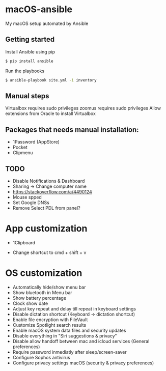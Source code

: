 # macOS-ansible

My macOS setup automated by Ansible

## Getting started

Install Ansible using pip

```sh
$ pip install ansible
```

Run the playbooks

```sh
$ ansible-playbook site.yml -i inventory
```

## Manual steps
Virtualbox requires sudo privileges
zoomus requires sudo privileges
Allow extensions from Oracle to install Virtualbox

## Packages that needs manual installation:
* 1Password (AppStore)
* Pocket
* Clipmenu

## TODO
* Disable Notifications & Dashboard
* Sharing -> Change computer name
* https://stackoverflow.com/a/4490124
* Mouse spped
* Set Google DNSs
* Remove Select PDL from panel?

# App customization
* 1Clipboard
- Change shortcut to cmd + shift + v


# OS customization
* Automatically hide/show menu bar
* Show bluetooth in Menu bar
* Show battery percentage
* Clock show date
* Adjust key repeat and delay till repeat in keyboard settings
* Disable dictation shortcut (Keyboard -> dictation shortcut)
* Enable file encryption with FileVault
* Customize Spotlight search results
* Enable macOS system data files and security updates
* Disable everything in "Siri suggestions & privacy"
* Disable allow handoff between mac and icloud services (General preferences)
* Require password inmediatly after sleep/screen-saver
* Configure Sophos antivirus
* Configure privacy settings macOS (security & privacy preferences)
